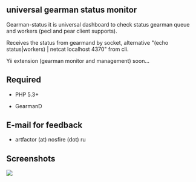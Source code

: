 universal gearman status monitor
--------------

Gearman-status it is universal dashboard to check status gearman queue and workers (pecl and pear client supports).

Receives the status from gearmand by socket, alternative "(echo status|workers) | netcat localhost 4370" from cli.

Yii extension (gearman monitor and management) soon...


Required
--------------
- PHP 5.3+

- GearmanD

E-mail for feedback
--------------
- artfactor (at) nosfire (dot) ru


Screenshots
--------------
![](http://files.nosfire.ru/i/8317a4260b55cd84308aa3f16ad849e1.png)